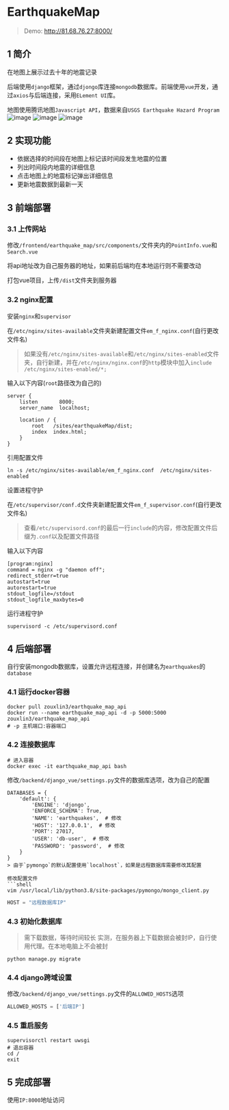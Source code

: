 # EarthquakeMap

> Demo: <http://81.68.76.27:8000/>

## 1 简介

在地图上展示过去十年的地震记录

后端使用`django`框架，通过`djongo`库连接`mongodb`数据库。前端使用`vue`开发，通过`axios`与后端连接，采用`ELement UI`库。

地图使用腾讯地图`Javascript API`，数据来自`USGS Earthquake Hazard Program`
![image](https://images.cnblogs.com/cnblogs_com/blogs/682700/galleries/1990776/o_210622113419em%20(2).jpeg)
![image](https://images.cnblogs.com/cnblogs_com/blogs/682700/galleries/1990776/o_210622113411em%20(1).jpeg)
![image](https://images.cnblogs.com/cnblogs_com/blogs/682700/galleries/1990776/o_210622113425em%20(3).jpeg)

## 2 实现功能

- 依据选择的时间段在地图上标记该时间段发生地震的位置
- 列出时间段内地震的详细信息
- 点击地图上的地震标记弹出详细信息
- 更新地震数据到最新一天

## 3 前端部署

### 3.1 上传网站

修改`/frontend/earthquake_map/src/components/`文件夹内的`PointInfo.vue`和`Search.vue`

将api地址改为自己服务器的地址，如果前后端均在本地运行则不需要改动

打包vue项目，上传`/dist`文件夹到服务器

### 3.2 nginx配置

安装`nginx`和`supervisor`

在`/etc/nginx/sites-available`文件夹新建配置文件`em_f_nginx.conf`(自行更改文件名)
> 如果没有`/etc/nginx/sites-available`和`/etc/nginx/sites-enabled`文件夹，自行新建，并在`/etc/nginx/nginx.conf`的`http`模块中加入`include /etc/nginx/sites-enabled/*;`

输入以下内容(`root`路径改为自己的)

```text
server {
    listen       8000;
    server_name  localhost;

    location / {
        root   /sites/earthquakeMap/dist;
        index  index.html;
    }
}
```

引用配置文件

```shell
ln -s /etc/nginx/sites-available/em_f_nginx.conf  /etc/nginx/sites-enabled
```

设置进程守护

在`/etc/supervisor/conf.d`文件夹新建配置文件`em_f_supervisor.conf`(自行更改文件名)
> 查看`/etc/supervisord.conf`的最后一行`include`的内容，修改配置文件后缀为`.conf`以及配置文件路径

输入以下内容

```text
[program:nginx]
command = nginx -g "daemon off";
redirect_stderr=true
autostart=true
autorestart=true
stdout_logfile=/stdout
stdout_logfile_maxbytes=0
```

运行进程守护

```shell
supervisord -c /etc/supervisord.conf
```

## 4 后端部署

自行安装mongodb数据库，设置允许远程连接，并创建名为`earthquakes`的`database`

### 4.1 运行docker容器

```shell
docker pull zouxlin3/earthquake_map_api
docker run --name earthquake_map_api -d -p 5000:5000 zouxlin3/earthquake_map_api
# -p 主机端口:容器端口
```

### 4.2 连接数据库

```shell
# 进入容器
docker exec -it earthquake_map_api bash
```

修改`/backend/django_vue/settings.py`文件的数据库选项，改为自己的配置

```text
DATABASES = {
    'default': {
        'ENGINE': 'djongo',
        'ENFORCE_SCHEMA': True,
        'NAME': 'earthquakes',  # 修改
        'HOST': '127.0.0.1',  # 修改
        'PORT': 27017,
        'USER': 'db-user',  # 修改
        'PASSWORD': 'password',  # 修改
    }
}
> 由于`pymongo`的默认配置使用`localhost`，如果是远程数据库需要修改其配置

修改配置文件
```shell
vim /usr/local/lib/python3.8/site-packages/pymongo/mongo_client.py
```

```py
HOST = "远程数据库IP"
```

### 4.3 初始化数据库

> 需下载数据，等待时间较长
> 实测，在服务器上下载数据会被封IP，自行使用代理。在本地电脑上不会被封

```shell
python manage.py migrate
```

### 4.4 django跨域设置

修改`/backend/django_vue/settings.py`文件的`ALLOWED_HOSTS`选项

```py
ALLOWED_HOSTS = ['后端IP']
```

### 4.5 重启服务

```shell
supervisorctl restart uwsgi
# 退出容器
cd /
exit
```

## 5 完成部署

使用`IP:8000`地址访问
